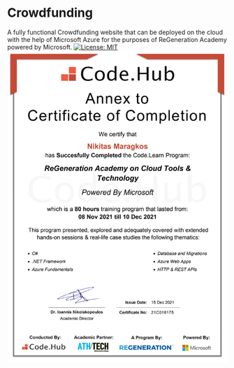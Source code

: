 # Crowdfunding
A fully functional Crowdfunding website that can be deployed on the cloud with the help of Microsoft Azure for the purposes of ReGeneration Academy powered by Microsoft.
[![License: MIT](https://img.shields.io/badge/License-MIT-yellow.svg)](https://opensource.org/licenses/MIT "MIT License")
![Crowdfunding cover image](https://github.com/NikitasMaragkos/Crowdfunding/blob/main/Regeneration-Microsoft.jpg?raw=true)
